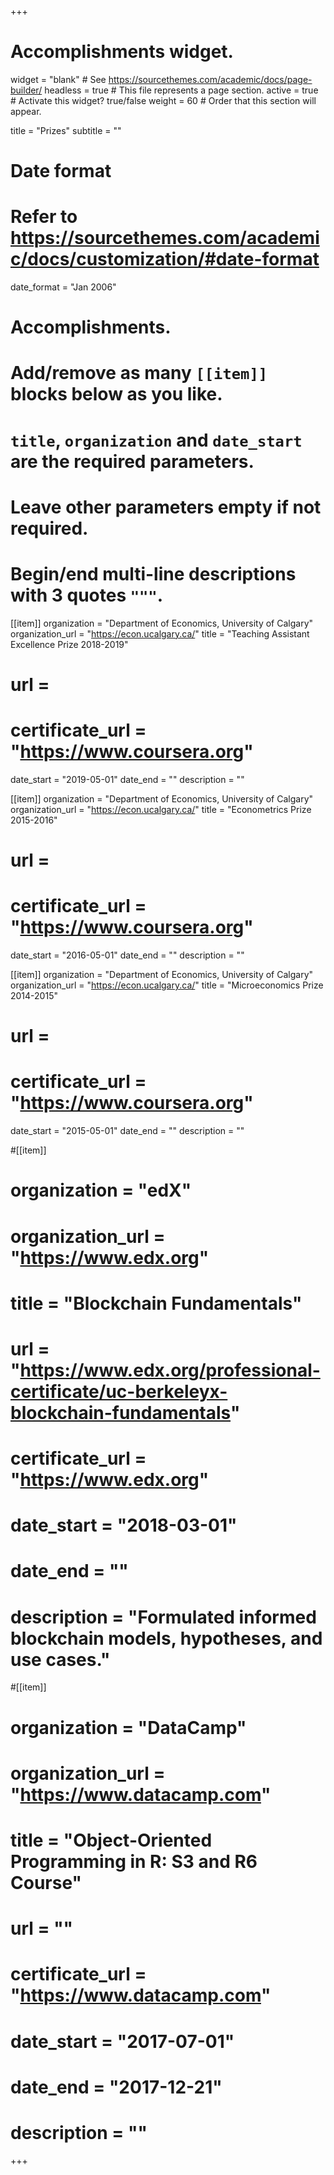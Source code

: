 +++
# Accomplishments widget.
widget = "blank"  # See https://sourcethemes.com/academic/docs/page-builder/
headless = true  # This file represents a page section.
active = true  # Activate this widget? true/false
weight = 60  # Order that this section will appear.

title = "Prizes"
subtitle = ""

# Date format
#   Refer to https://sourcethemes.com/academic/docs/customization/#date-format
date_format = "Jan 2006"

# Accomplishments.
#   Add/remove as many `[[item]]` blocks below as you like.
#   `title`, `organization` and `date_start` are the required parameters.
#   Leave other parameters empty if not required.
#   Begin/end multi-line descriptions with 3 quotes `"""`.


[[item]]
  organization = "Department of Economics, University of Calgary"
  organization_url = "https://econ.ucalgary.ca/"
  title = "Teaching Assistant Excellence Prize 2018-2019"
#  url = 
#  certificate_url = "https://www.coursera.org"
  date_start = "2019-05-01"
  date_end = ""
  description = ""
  
[[item]]
  organization = "Department of Economics, University of Calgary"
  organization_url = "https://econ.ucalgary.ca/"
  title = "Econometrics Prize 2015-2016"
#  url = 
#  certificate_url = "https://www.coursera.org"
  date_start = "2016-05-01"
  date_end = ""
  description = ""
  
[[item]]
  organization = "Department of Economics, University of Calgary"
  organization_url = "https://econ.ucalgary.ca/"
  title = "Microeconomics Prize 2014-2015"
#  url = 
#  certificate_url = "https://www.coursera.org"
  date_start = "2015-05-01"
  date_end = ""
  description = ""

#[[item]]
#  organization = "edX"
#  organization_url = "https://www.edx.org"
#  title = "Blockchain Fundamentals"
#  url = "https://www.edx.org/professional-certificate/uc-berkeleyx-blockchain-fundamentals"
#  certificate_url = "https://www.edx.org"
#  date_start = "2018-03-01"
#  date_end = ""
#  description = "Formulated informed blockchain models, hypotheses, and use cases."
  
#[[item]]
#  organization = "DataCamp"
#  organization_url = "https://www.datacamp.com"
#  title = "Object-Oriented Programming in R: S3 and R6 Course"
#  url = ""
#  certificate_url = "https://www.datacamp.com"
#  date_start = "2017-07-01"
#  date_end = "2017-12-21"
#  description = ""

+++
